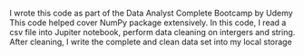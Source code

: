 I wrote this code as part of the Data Analyst Complete Bootcamp by Udemy
This code helped cover NumPy package extensively.
In this code, I read a csv file into Jupiter notebook, perform data cleaning on intergers and string.
After cleaning, I write the complete and clean data set into my local storage
